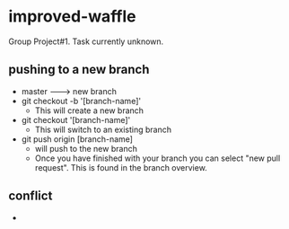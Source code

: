# improved-waffle
Group Project#1. Task currently unknown.

##  pushing to a new branch

*   master ---> new branch
*   git checkout -b '[branch-name]'
    -   This will create a new branch
*   git checkout '[branch-name]'
    -   This will switch to an existing branch
*   git push origin [branch-name]
    -   will push to the new branch
    -   Once you have finished with your branch you can select "new pull request". This is found in the branch overview.

## conflict

*   



